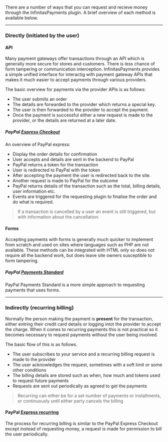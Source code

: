 There are a number of ways that you can request and recieve money through the InfinitasPayments plugin. A brief overview of each method is available below.

------

### Directly (initiated by the user)

#### API

Many payment gateways offer transactions through an API which is generally more secure for stores and customers. There is less chance of form tampering or communication interception. InfinitasPayments provides a simple unified interface for interactig with payment gateway APIs that makes it much easier to accept payments through various providers.

The basic overview for payments via the provider APIs is as follows:

- The user submits an order
- The details are forwarded to the provider which returns a special key.
- The user is then forwarded to the provider to accept the payment.
- Once the payment is successful either a new request is made to the provider, or the details are returned at a later date.

##### PayPal [Express Checkout](https://cms.paypal.com/uk/cgi-bin/?cmd=_render-content&content_ID=developer/e_howto_api_ECGettingStarted)

An overview of PayPal express:

- Display the order details for confirmation
- User accepts and details are sent in the backend to PayPal
- PayPal returns a token for the transaction
- User is redirected to PayPal with the token
- After accepting the payment the user is redirected back to the site.
- Another request is made to PayPal for the outcome
- PayPal returns details of the transaction such as the total, billing details, user information etc.
- Events are triggered for the requesting plugin to finalise the order and do what is required.

> If a transaction is cancelled by a user an event is still triggered, but with information about the cancellation.

#### Forms

Accepting payments with forms is generally much quicker to implement from scratch and used on sites where languages such as PHP are not available. These methods can be integrated with HTML only so does not require all the backend work, but does leave site owners susceptible to form tampering.

##### PayPal [Payments Standard](https://cms.paypal.com/uk/cgi-bin/?cmd=_render-content&content_ID=developer/e_howto_html_cart_upload)

PayPal Payments Standard is a more simple approach to requesting payments that uses forms.

------

### Indirectly (recurring billing)

Normally the person making the payment is **present** for the transaction, either entring their credit card details or logging intot the provider to accept the charge. When it comes to recurring payments this is not practical so it becomes necessary to request payments without the user being involved.

The basic flow of this is as follows.

- The user subscribes to your service and a recurring billing request is made to the provider
- The user acknowledges the request, sometimes with a soft limit or some other conditions
- The billing details are stored such as when, how much and tokens used to request future payments
- Requests are sent out periodically as agreed to get the payments

> Recurring can either be for a set number of payments or installments, or continuously until either party cancels the billing

#### PayPal [Express recurring](https://cms.paypal.com/uk/cgi-bin/?cmd=_render-content&content_ID=developer/e_howto_api_ECRecurringPayments)

The process for recurring billing is similar to the PayPal Express Checkout except instead of requesting money, a request is made for permission to bill the user periodically.